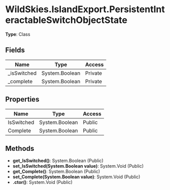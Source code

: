 ﻿# WildSkies.IslandExport.PersistentInteractableSwitchObjectState

**Type**: Class

## Fields

| Name | Type | Access |
|------|------|--------|
| _isSwitched | System.Boolean | Private |
| _complete | System.Boolean | Private |

## Properties

| Name | Type | Access |
|------|------|--------|
| IsSwitched | System.Boolean | Public |
| Complete | System.Boolean | Public |

## Methods

- **get_IsSwitched()**: System.Boolean (Public)
- **set_IsSwitched(System.Boolean value)**: System.Void (Public)
- **get_Complete()**: System.Boolean (Public)
- **set_Complete(System.Boolean value)**: System.Void (Public)
- **.ctor()**: System.Void (Public)

